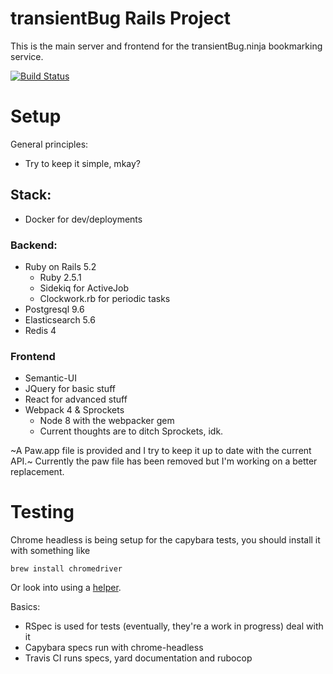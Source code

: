 # transientBug Rails Project
This is the main server and frontend for the transientBug.ninja bookmarking
service.

[![Build Status](https://travis-ci.org/transientBug/transientbug-rails.svg?branch=master)](https://travis-ci.org/transientBug/transientbug-rails)

# Setup
General principles:
 - Try to keep it simple, mkay?

## Stack:
 - Docker for dev/deployments

### Backend:
 - Ruby on Rails 5.2
   - Ruby 2.5.1
   - Sidekiq for ActiveJob
   - Clockwork.rb for periodic tasks
 - Postgresql 9.6
 - Elasticsearch 5.6
 - Redis 4

### Frontend
 - Semantic-UI
 - JQuery for basic stuff
 - React for advanced stuff
 - Webpack 4 & Sprockets
   - Node 8 with the webpacker gem
   - Current thoughts are to ditch Sprockets, idk.

~A Paw.app file is provided and I try to keep it up to date with the current
API.~ Currently the paw file has been removed but I'm working on a better
replacement.

# Testing
Chrome headless is being setup for the capybara tests, you should install it
with something like
```
brew install chromedriver
```
Or look into using a [helper](https://github.com/flavorjones/chromedriver-helper).

Basics:
 - RSpec is used for tests (eventually, they're a work in progress) deal with it
 - Capybara specs run with chrome-headless
 - Travis CI runs specs, yard documentation and rubocop
